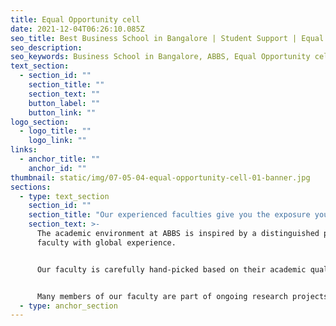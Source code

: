 ```yaml
---
title: Equal Opportunity cell
date: 2021-12-04T06:26:10.085Z
seo_title: Best Business School in Bangalore | Student Support | Equal Opportunity cell
seo_description: 
seo_keywords: Business School in Bangalore, ABBS, Equal Opportunity cell
text_section:
  - section_id: ""
    section_title: ""
    section_text: ""
    button_label: ""
    button_link: ""
logo_section:
  - logo_title: ""
    logo_link: ""
links:
  - anchor_title: ""
    anchor_id: ""
thumbnail: static/img/07-05-04-equal-opportunity-cell-01-banner.jpg
sections:
  - type: text_section
    section_id: ""
    section_title: "Our experienced faculties give you the exposure you need!  "
    section_text: >-
      The academic environment at ABBS is inspired by a distinguished panel of
      faculty with global experience. 


      Our faculty is carefully hand-picked based on their academic qualifications and research quality. At ABBS, we draw on industry experts and international faculty to help us provide quality education.  


      Many members of our faculty are part of ongoing research projects, and many have earned international awards and felicitations for their exemplary contributions in the realm of research.
  - type: anchor_section
---
```

